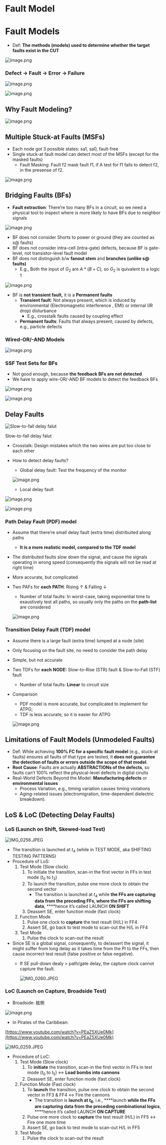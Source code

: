 # Fault Model

# Fault Models

- Def: **The methods (models) used to determine whether the target faults exist in the CUT**

![image.png](Fault%20Model%201b7da2873a128083a27af161730f8e36/image.png)

### Defect → Fault → Error → Failure

![image.png](Fault%20Model%201b7da2873a128083a27af161730f8e36/image%201.png)

![image.png](Fault%20Model%201b7da2873a128083a27af161730f8e36/image%202.png)

## Why Fault Modeling?

![image.png](Fault%20Model%201b7da2873a128083a27af161730f8e36/image%203.png)

## Multiple Stuck-at Faults (MSFs)

- Each node got 3 possible states: sa1, sa0, fault-free
- Single stuck-at fault model can detect most of the MSFs (except for the masked faults)
    - Fault Masking: Fault f2 mask fault f1, if 
    A test for f1 fails to detect f2, in the presense of f2.

![image.png](Fault%20Model%201b7da2873a128083a27af161730f8e36/image%204.png)

## Bridging Faults (BFs)

- **Fault extraction**: There’re too many BFs in a circuit, so we need a physical tool to inspect where is more likely to have BFs due to neighbor signals

![image.png](Fault%20Model%201b7da2873a128083a27af161730f8e36/image%205.png)

- BF does not consider Shorts to power or ground (they are counted as s@ faults)
- BF does not consider intra-cell (intra-gate) defects, because BF is gate-level, not transistor-level fault model
- BF does not distinguish b/w **fanout stem** and **branches (unlike s@ faults)**
    - E.g., Both the input of $G_2$   are $A*(B+C)$, so $G_2$  is quivalent to a logic 1

![image.png](Fault%20Model%201b7da2873a128083a27af161730f8e36/image%206.png)

- BF is **not transient fault,** it is a **Permanent faults**
    - **Transient fault**: Not always present, which is induced by environmental (Electromagnetic interference , EMI) or internal (IR drop) disturbance
        - E.g., crosstalk faults caused by coupling effect
    - **Permanent faults**: Faults that always present; caused by defects, e.g., particle defects

### Wired-OR/-AND Models

![image.png](Fault%20Model%201b7da2873a128083a27af161730f8e36/image%207.png)

### SSF Test Sets for BFs

- Not good enough, because **the feedback BFs are not detected**
- We have to apply wire-OR/-AND BF models to detect the feedback BFs

![image.png](Fault%20Model%201b7da2873a128083a27af161730f8e36/image%208.png)

![image.png](Fault%20Model%201b7da2873a128083a27af161730f8e36/image%209.png)

## Delay Faults

![Slow-to-fall delay falut](Fault%20Model%201b7da2873a128083a27af161730f8e36/image%2010.png)

Slow-to-fall delay falut

- Crosstalk: Design mistakes which the two wires are put too close to each other
- How to detect delay faults?
    - Global delay fault: Test the frequency of the monitor
    
    ![image.png](Fault%20Model%201b7da2873a128083a27af161730f8e36/image%2011.png)
    
    - Local delay fault

![image.png](Fault%20Model%201b7da2873a128083a27af161730f8e36/image%2012.png)

![image.png](Fault%20Model%201b7da2873a128083a27af161730f8e36/image%2013.png)

### Path Delay Fault (PDF) model

- Assume that there’re small delay fault (extra time) distribuited along paths
    - **It is a more realistic model, compared to the TDF model**
- The distributed faults slow down the signal, and cause the signals operating in wrong speed (consequently the signals will not be read at right time)
- More accurate, but complicated
- Two PAFs for **each PATH**: Rising ↑ & Falling ↓
    - Number of total faults: In worst-case, taking exponential time to exaustively test all paths, so usually only the paths on the **path-list** are considered
    
    ![image.png](Fault%20Model%201b7da2873a128083a27af161730f8e36/image%2014.png)
    

### Transition Delay Fault (TDF) model

- Assume there is  a large fault (extra time) lumped at a node (site)
- Only focusing on the fault site, no need to consider the path delay
- Simple, but not accurate
- Two TDFs for **each** **NODE:** Slow-to-Rise (STR) fault & Slow-to-Fall (STF) fault
    - Number of total faults: **Linear** to circuit size
- Comparison
    - PDF model is more accurate, but complicated to implement for ATPG;
    - TDF is less accurate, so it is easier for ATPG
    
    ![image.png](Fault%20Model%201b7da2873a128083a27af161730f8e36/image%2015.png)
    

## **Limitations of Fault Models** (U**nmodeled Faults)**

- Def: While achieving **100% FC for a specific fault model** (e.g., stuck-at faults) ensures all faults of that type are tested, it **does not guarantee the detection of faults or errors outside the scope of that model**.
- **Root Cause**: Faults are actually **ABSTRACTIONs of the defects**, so faults can’t 100% reflect the physical-level defects in digital ciruits
- Real-World Defects Beyond the Model: **Manufacturing defects** or **environmental issues**
    - Process Variation, e.g., timing variation causes timing violations
    - Aging-related issues (electromigration, time-dependent dielectric breakdown).

## LoS & LoC (Detecting Delay Faults)

### LoS (Launch on Shift, Skewed-load Test)

![IMG_0256.JPEG](Fault%20Model%201b7da2873a128083a27af161730f8e36/IMG_0256.jpeg)

- The transition is launched at $t_4$ (while in TEST MODE, aka SHIFTING TESTING PATTERNS)
- Procedure of LoS:
    1. Test Mode (Slow clock)
        1. To initiate the transition, scan-in the first vector in FFs in test mode ($t_0$ to $t_3$)
        2. To launch the transition, pulse one more clock to obtain the second vector 
            - The transition is launched at $t_4$ while **the FFs are capturing data from the preceding FFs, where the FFs are shifting data**, ****hence it’s called LAUNCH **ON SHIFT**
        3. Deassert SE, enter function mode (fast clock)
    2. Function Mode
        1. Pulse one clock to **capture** the test result (H/L) in FF4
        2. Assert SE, go back to test mode to scan-out the H/L in FF4
    3. Test Mode
        1. Pulse the clock to scan-out the result
- Since SE is a global signal, consequently, to de/assert the signal, it might suffer from long delay as it takes time from the PI to the FFs, then cause incorrect test result (false positive or false negative).
    - If SE pull-down dealy > path/gate delay, the capture clock cannot capture the fault.
        
        ![IMG_0260.JPEG](Fault%20Model%201b7da2873a128083a27af161730f8e36/IMG_0260.jpeg)
        

### LoC (Launch on Capture, Broadside Test)

- Broadside: 舷側

![image.png](Fault%20Model%201b7da2873a128083a27af161730f8e36/image%2016.png)

- In Pirates of the Caribbean:

[https://www.youtube.com/watch?v=PEaZ5XUe0Mk](https://www.youtube.com/watch?v=PEaZ5XUe0Mk)

![IMG_0259.JPEG](Fault%20Model%201b7da2873a128083a27af161730f8e36/IMG_0259.jpeg)

- Procedure of LoC:
    1. Test Mode (Slow clock)
        1. To **initiate** the transition, scan-in the first vector in FFs in test mode ($t_0$ to $t_5$) ↔ **Load bombs into cannons**
        2. Deassert SE, enter function mode (fast clock)
    2. Function Mode (Fast clock)
        1. To **launch** the transition, pulse one clock to obtain the second vector in FF3 & FF4 ↔ Fire the cannons
            - The transition is **launch at $t_6$**, i.e., ****launch **while the FFs are capturing data from the preceding combinational logics**, ****hence it’s called LAUNCH **ON CAPTURE**
        2. Pulse one more clock to **capture** the test result (H/L) in FF5 ↔ Fire one more time
        3. Assert SE, go back to test mode to scan-out H/L in FF5
    3. Test Mode
        1. Pulse the clock to scan-out the result
